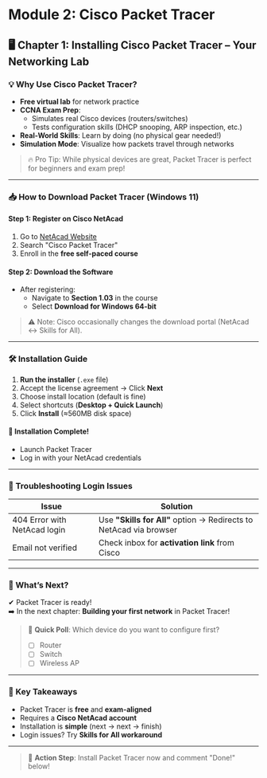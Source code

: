 # Module 2: Cisco Packet Tracer  
## 🖥️ Chapter 1: Installing Cisco Packet Tracer – Your Networking Lab  

### 💡 Why Use Cisco Packet Tracer?  

- **Free virtual lab** for network practice  
- **CCNA Exam Prep**:  
  - Simulates real Cisco devices (routers/switches)  
  - Tests configuration skills (DHCP snooping, ARP inspection, etc.)  
- **Real-World Skills**: Learn by doing (no physical gear needed!)  
- **Simulation Mode**: Visualize how packets travel through networks  

> 🔥 Pro Tip: While physical devices are great, Packet Tracer is perfect for beginners and exam prep!  

---

### 📥 How to Download Packet Tracer (Windows 11)  

#### Step 1: Register on Cisco NetAcad  
1. Go to [NetAcad Website](https://www.netacad.com)  
2. Search "Cisco Packet Tracer"  
3. Enroll in the **free self-paced course**  

#### Step 2: Download the Software  
- After registering:  
  - Navigate to **Section 1.03** in the course  
  - Select **Download for Windows 64-bit**  

> ⚠️ Note: Cisco occasionally changes the download portal (NetAcad ↔ Skills for All).  

---

### 🛠️ Installation Guide  

1. **Run the installer** (`.exe` file)  
2. Accept the license agreement → Click **Next**  
3. Choose install location (default is fine)  
4. Select shortcuts (**Desktop + Quick Launch**)  
5. Click **Install** (≈560MB disk space)  

#### 🎉 Installation Complete!  
- Launch Packet Tracer  
- Log in with your NetAcad credentials  

---

### 🔑 Troubleshooting Login Issues  

| Issue | Solution |  
|-------|----------|  
| 404 Error with NetAcad login | Use **"Skills for All"** option → Redirects to NetAcad via browser |  
| Email not verified | Check inbox for **activation link** from Cisco |  

---

### 🧪 What’s Next?  
✔ Packet Tracer is ready!  
➡️ In the next chapter: **Building your first network** in Packet Tracer!  

> 💬 **Quick Poll**: Which device do you want to configure first?  
> - [ ] Router  
> - [ ] Switch  
> - [ ] Wireless AP  

---

### 📝 Key Takeaways  
- Packet Tracer is **free** and **exam-aligned**  
- Requires a **Cisco NetAcad account**  
- Installation is **simple** (next → next → finish)  
- Login issues? Try **Skills for All workaround**  

---

> 🚀 **Action Step**: Install Packet Tracer now and comment "Done!" below!  
